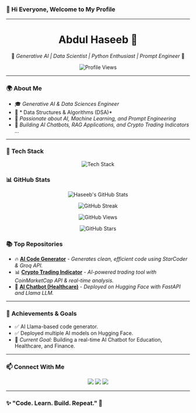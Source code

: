 ### 👋 Hi Everyone, Welcome to My Profile

---

<div align="center">

# **Abdul Haseeb** 🌟

🚀 *Generative AI | Data Scientist | Python Enthusiast | Prompt Engineer* 🚀

![Profile Views](https://komarev.com/ghpvc/?username=YourGitHubUsername&style=flat-square&color=blue)

</div>

---

### 🌍 **About Me**

- 🎓 *Generative AI & Data Sciences Engineer*
- 🧠 * Data Structures & Algorithms (DSA)*
- 🤖 *Passionate about AI, Machine Learning, and Prompt Engineering*
- 🎯 *Building AI Chatbots, RAG Applications, and Crypto Trading Indicators ...*

---

### 🚀 **Tech Stack**

<p align="center">
  <img src="https://skillicons.dev/icons?i=python,streamlit,fastapi,html,css,js,java,cpp,git,github,linux,mysql" alt="Tech Stack" />
</p>

### 📊 **GitHub Stats**

<p align="center">
  <img src="https://github-readme-stats.vercel.app/api?username=YourGitHubUsername&show_icons=true&theme=radical&count_private=true" alt="Haseeb's GitHub Stats" />
</p>

<p align="center">
  <img src="https://github-readme-streak-stats.herokuapp.com/?user=YourGitHubUsername&theme=radical" alt="GitHub Streak" />
</p>

<p align="center">
  <img src="https://github-readme-views.vercel.app/api?username=YourGitHubUsername&count_private=true&theme=radical" alt="GitHub Views" />
</p>

<p align="center">
  <img src="https://img.shields.io/github/stars/YourGitHubUsername/YourRepoName?style=social" alt="GitHub Stars" />
</p>


### 📚 **Top Repositories**

- 🔥 [**AI Code Generator**](https://github.com/YourGitHubUsername/AI-Code-Generator) - *Generates clean, efficient code using StarCoder & Groq API.*
- 📊 [**Crypto Trading Indicator**](https://github.com/YourGitHubUsername/Crypto-Indicator) - *AI-powered trading tool with CoinMarketCap API & real-time analysis.*
- 💬 [**AI Chatbot (Healthcare)**](https://github.com/YourGitHubUsername/AI-Healthcare-Chatbot) - *Deployed on Hugging Face with FastAPI and Llama LLM.*

---

### 🌟 **Achievements & Goals**

- ✅ AI Llama-based code generator.
- ✅ Deployed multiple AI models on Hugging Face.
- 🎯 *Current Goal:* Building a real-time AI Chatbot for Education, Healthcare, and Finance.

---

### 📫 **Connect With Me**

<p align="center">
  <a href="[https://www.linkedin.com/in/YourLinkedInProfile](https://www.linkedin.com/in/abdul-haseeb-980075323/)" target="_blank"><img src="https://img.shields.io/badge/%F0%9F%93%B6-blue?style=for-the-badge&logo=linkedin&logoColor=white" /></a>
  <a href="ah673277@gmail.com" target="_blank"><img src="https://img.shields.io/badge/%F0%9F%93%A7-D14836?style=for-the-badge&logo=gmail&logoColor=white" /></a>
  <a href="[https://github.com/YourGitHubUsername](https://github.com/Abdul-Haseeb-AI)" target="_blank"><img src="https://img.shields.io/badge/%F0%9F%93%9D-181717?style=for-the-badge&logo=github&logoColor=white" /></a>
</p>

---

### ✨ **"Code. Learn. Build. Repeat."** 🚀
